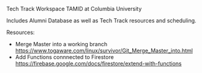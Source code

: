 Tech Track Workspace TAMID at Columbia University

Includes Alumni Database as well as Tech Track resources and scheduling.

Resources:
- Merge Master into a working branch
    https://www.togaware.com/linux/survivor/Git_Merge_Master_into.html
- Add Functions connnected to Firestore
    https://firebase.google.com/docs/firestore/extend-with-functions
